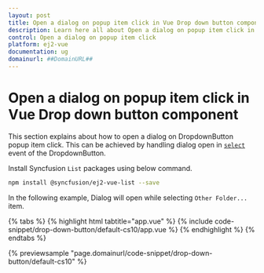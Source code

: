 ```yaml
---
layout: post
title: Open a dialog on popup item click in Vue Drop down button component | Syncfusion
description: Learn here all about Open a dialog on popup item click in Syncfusion Vue Drop down button component of Syncfusion Essential JS 2 and more.
control: Open a dialog on popup item click 
platform: ej2-vue
documentation: ug
domainurl: ##DomainURL##
---
```


# Open a dialog on popup item click in Vue Drop down button component

This section explains about how to open a dialog on DropdownButton popup item click. This can be achieved by handling dialog open in [`select`](https://ej2.syncfusion.com/vue/documentation/api/drop-down-button#select) event of the DropdownButton.

Install Syncfusion `List` packages using below command.

```bash
npm install @syncfusion/ej2-vue-list --save
```

In the following example, Dialog will open while selecting `Other Folder...` item.

{% tabs %}
{% highlight html tabtitle="app.vue" %}
{% include code-snippet/drop-down-button/default-cs10/app.vue %}
{% endhighlight %}
{% endtabs %}
        
{% previewsample "page.domainurl/code-snippet/drop-down-button/default-cs10" %}